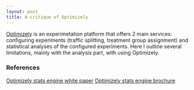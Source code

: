 ```yaml
---
layout: post
title: A critique of Optimizely
---   
```


[Optimizely](https://www.optimizely.com/) is an experimetation platform that offers 2 main services: configuring experiments (traffic splitting, treatment group assignment) and statistical analyses of the configured experiments. Here I outline several limitations, mainly with the analysis part, with using Optimizely.

### 


### References

[Optimizely stats engine white paper](https://lechipatrick.github.io/optimizely_stats_engine.pdf)
[Optimizely stats engine brochure](https://lechipatrick.github.io/optimizely_stats_engine_brochure.pdf)
